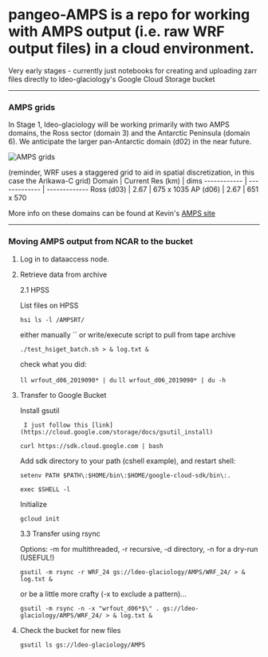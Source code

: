 # pangeo-AMPS is a repo for working with AMPS output (i.e. raw WRF output files) in a cloud environment.

Very early stages - currently just notebooks for creating and uploading zarr files directly to ldeo-glaciology's Google Cloud Storage bucket

---
### AMPS grids

In Stage 1, ldeo-glaciology will be working primarily with two AMPS domains, the Ross sector (domain 3) and the Antarctic Peninsula (domain 6).  We anticipate the larger pan-Antarctic domain (d02) in the near future.  

![AMPS grids](https://www2.mmm.ucar.edu/rt/amps/information/configuration/maps_2017101012/d1_colorfill_nests.png)

(reminder, WRF uses a staggered grid to aid in spatial discretization, in this case the Arikawa-C grid)
Domain | Current Res (km) | dims
------------ | ------------- | -------------
Ross (d03) | 2.67 | 675 x 1035
AP (d06) | 2.67 | 651 x 570

More info on these domains can be found at Kevin's [AMPS site](https://www2.mmm.ucar.edu/rt/amps/information/configuration/maps_2017101012/maps.html)

---

### Moving AMPS output from NCAR to the bucket

1. Log in to dataaccess node.

2. Retrieve data from archive
    
    2.1 HPSS
    
    List files on HPSS
    
    `hsi ls -l /AMPSRT/`
    
    either manually `` or write/execute script to pull from tape archive
    
    `./test_hsiget_batch.sh > & log.txt &`
    
    check what you did:
    
    `ll wrfout_d06_2019090* | du`
    `ll wrfout_d06_2019090* | du -h`
    
3. Transfer to Google Bucket

    Install gsutil
    
        I just follow this [link](https://cloud.google.com/storage/docs/gsutil_install)
    
    `curl https://sdk.cloud.google.com | bash`
    
    Add sdk directory to your path (cshell example), and restart shell:
    
    `setenv PATH $PATH\:$HOME/bin\:$HOME/google-cloud-sdk/bin\:.`
    
    `exec $SHELL -l`
    
    Initialize
    
    `gcloud init`
    
    3.3 Transfer using rsync
    
    Options: -m for multithreaded, -r recursive, -d directory, -n for a dry-run (USEFUL!)
    
    `gsutil -m rsync -r WRF_24 gs://ldeo-glaciology/AMPS/WRF_24/ > & log.txt &`
    
    or be a little more crafty (-x to exclude a pattern)...
    
    `gsutil -m rsync -n -x "wrfout_d06*$\" . gs://ldeo-glaciology/AMPS/WRF_24/ > & log.txt &`
    
4. Check the bucket for new files
    
    `gsutil ls gs://ldeo-glaciology/AMPS`
    
    

